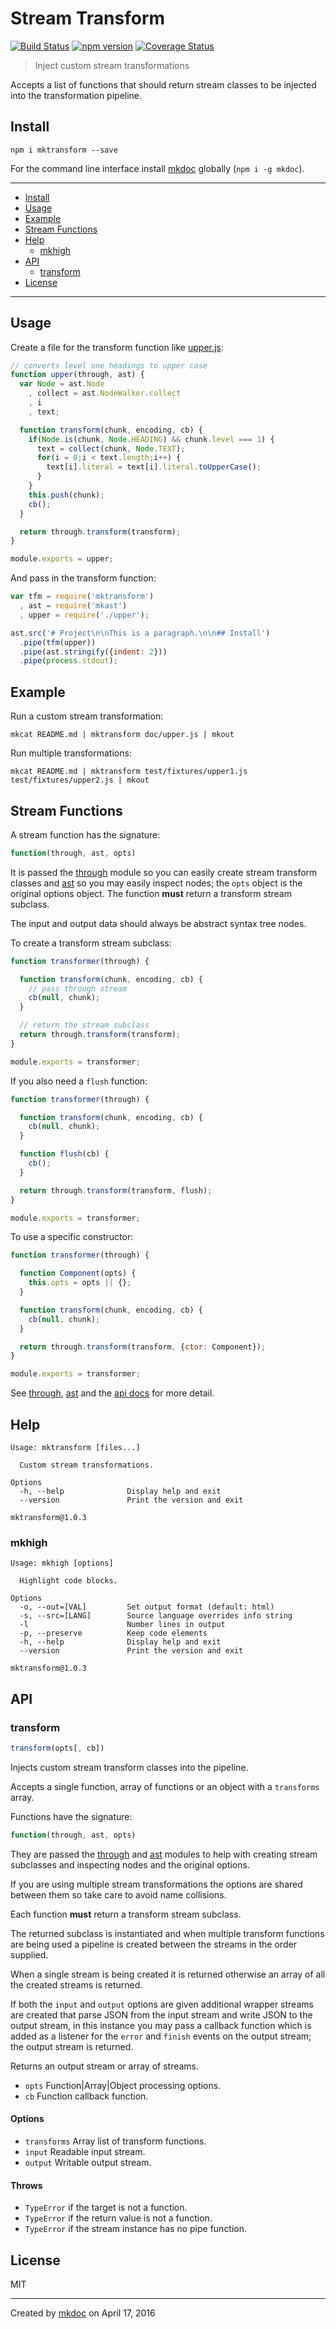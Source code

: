# Stream Transform

[![Build Status](https://travis-ci.org/mkdoc/mktransform.svg?v=3)](https://travis-ci.org/mkdoc/mktransform)
[![npm version](http://img.shields.io/npm/v/mktransform.svg?v=3)](https://npmjs.org/package/mktransform)
[![Coverage Status](https://coveralls.io/repos/mkdoc/mktransform/badge.svg?branch=master&service=github&v=3)](https://coveralls.io/github/mkdoc/mktransform?branch=master)

> Inject custom stream transformations

Accepts a list of functions that should return stream classes to be injected into the transformation pipeline.

## Install

```
npm i mktransform --save
```

For the command line interface install [mkdoc][] globally (`npm i -g mkdoc`).

---

- [Install](#install)
- [Usage](#usage)
- [Example](#example)
- [Stream Functions](#stream-functions)
- [Help](#help)
  - [mkhigh](#mkhigh)
- [API](#api)
  - [transform](#transform)
- [License](#license)

---

## Usage

Create a file for the transform function like [upper.js](https://github.com/mkdoc/mktransform/blob/master/doc/upper.js):

```javascript
// converts level one headings to upper case
function upper(through, ast) {
  var Node = ast.Node
    , collect = ast.NodeWalker.collect
    , i
    , text;

  function transform(chunk, encoding, cb) {
    if(Node.is(chunk, Node.HEADING) && chunk.level === 1) {
      text = collect(chunk, Node.TEXT);
      for(i = 0;i < text.length;i++) {
        text[i].literal = text[i].literal.toUpperCase();
      }
    }
    this.push(chunk);
    cb();
  }

  return through.transform(transform);
}

module.exports = upper;
```

And pass in the transform function:

```javascript
var tfm = require('mktransform')
  , ast = require('mkast')
  , upper = require('./upper');

ast.src('# Project\n\nThis is a paragraph.\n\n## Install')
  .pipe(tfm(upper))
  .pipe(ast.stringify({indent: 2}))
  .pipe(process.stdout);
```

## Example

Run a custom stream transformation:

```shell
mkcat README.md | mktransform doc/upper.js | mkout
```

Run multiple transformations:

```shell
mkcat README.md | mktransform test/fixtures/upper1.js test/fixtures/upper2.js | mkout
```

## Stream Functions

A stream function has the signature:

```javascript
function(through, ast, opts)
```

It is passed the [through][] module so you can easily create stream transform classes and [ast][mkast] so you may easily inspect nodes; the `opts` object is the original options object. The function **must** return a transform stream subclass.

The input and output data should always be abstract syntax tree nodes.

To create a transform stream subclass:

```javascript
function transformer(through) {

  function transform(chunk, encoding, cb) {
    // pass through stream
    cb(null, chunk);
  }

  // return the stream subclass
  return through.transform(transform);
}

module.exports = transformer;
```

If you also need a `flush` function:

```javascript
function transformer(through) {

  function transform(chunk, encoding, cb) {
    cb(null, chunk);
  }

  function flush(cb) {
    cb(); 
  }

  return through.transform(transform, flush);
}

module.exports = transformer;
```

To use a specific constructor:

```javascript
function transformer(through) {

  function Component(opts) {
    this.opts = opts || {}; 
  }

  function transform(chunk, encoding, cb) {
    cb(null, chunk);
  }

  return through.transform(transform, {ctor: Component});
}

module.exports = transformer;
```

See [through][through], [ast][mkast] and the [api docs](#api) for more detail.

## Help

```
Usage: mktransform [files...]

  Custom stream transformations.

Options
  -h, --help              Display help and exit
  --version               Print the version and exit

mktransform@1.0.3
```

### mkhigh

```
Usage: mkhigh [options]

  Highlight code blocks.

Options
  -o, --out=[VAL]         Set output format (default: html)
  -s, --src=[LANG]        Source language overrides info string
  -l                      Number lines in output
  -p, --preserve          Keep code elements
  -h, --help              Display help and exit
  --version               Print the version and exit

mktransform@1.0.3
```

## API

### transform

```javascript
transform(opts[, cb])
```

Injects custom stream transform classes into the pipeline.

Accepts a single function, array of functions or an object with a
`transforms` array.

Functions have the signature:

```javascript
function(through, ast, opts)
```

They are passed the [through][] and [ast][mkast] modules to help with
creating stream subclasses and inspecting nodes and the original options.

If you are using multiple stream transformations the options are shared
between them so take care to avoid name collisions.

Each function **must** return a transform stream subclass.

The returned subclass is instantiated and when multiple transform functions
are being used a pipeline is created between the streams in the order
supplied.

When a single stream is being created it is returned otherwise an array
of all the created streams is returned.

If both the `input` and `output` options are given additional wrapper
streams are created that parse JSON from the input stream and write JSON
to the output stream, in this instance you may pass a callback function
which is added as a listener for the `error` and `finish` events on the
output stream; the output stream is returned.

Returns an output stream or array of streams.

* `opts` Function|Array|Object processing options.
* `cb` Function callback function.

#### Options

* `transforms` Array list of transform functions.
* `input` Readable input stream.
* `output` Writable output stream.

#### Throws

* `TypeError` if the target is not a function.
* `TypeError` if the return value is not a function.
* `TypeError` if the stream instance has no pipe function.

## License

MIT

---

Created by [mkdoc](https://github.com/mkdoc/mkdoc) on April 17, 2016

[mkdoc]: https://github.com/mkdoc/mkdoc
[mkast]: https://github.com/mkdoc/mkast
[through]: https://github.com/tmpfs/through3
[commonmark]: http://commonmark.org
[jshint]: http://jshint.com
[jscs]: http://jscs.info

